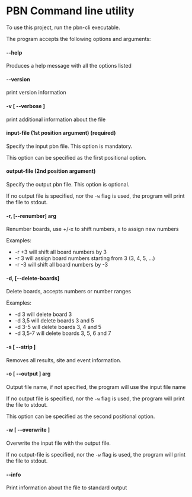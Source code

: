 # PBN Command line utility

To use this project, run the pbn-cli executable.

The program accepts the following options and arguments:

####  --help
Produces a help message with all the options listed

#### --version
print version information

#### -v [ --verbose ]
print additional information about the file

#### input-file (1st position argument) (required)
Specify the input pbn file. This option is mandatory.

This option can be specified as the first positional option.

#### output-file (2nd position argument)
Specify the output pbn file. This option is optional.

If no output file is specified, nor the `-w` flag is used, the program will print the file to stdout.

#### -r, [--renumber] arg
Renumber boards, use +/-x to shift numbers, x to assign new numbers

Examples:
- -r +3 will shift all board numbers by 3
- -r 3 will assign board numbers starting from 3 (3, 4, 5, ...)
- -r -3 will shift all board numbers by -3

#### -d, [--delete-boards]
Delete boards, accepts numbers or number ranges

Examples:
- -d 3 will delete board 3
- -d 3,5 will delete boards 3 and 5
- -d 3-5 will delete boards 3, 4 and 5
- -d 3,5-7 will delete boards 3, 5, 6 and 7


#### -s [ --strip ]
Removes all results, site and event information.

#### -o [ --output ] arg
Output file name, if not specified, the
program will use the input file name

If no output file is specified, nor the `-w` flag is used, the program will print the file to stdout.

This option can be specified as the second positional option.

#### -w [ --overwrite ]
Overwrite the input file with the output file.

If no output-file is specified, nor the `-w` flag is used, the program will print the file to stdout.

#### --info
Print information about the file to standard output

